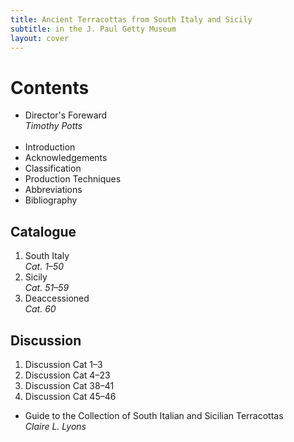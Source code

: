 ```yaml
---
title: Ancient Terracottas from South Italy and Sicily
subtitle: in the J. Paul Getty Museum
layout: cover
---
```

# Contents

- Director's Foreward  
  _Timothy Potts_ <br /><br />
- Introduction
- Acknowledgements
- Classification
- Production Techniques
- Abbreviations
- Bibliography

## Catalogue

1. South Italy  
  _Cat. 1–50_ <br/>
2. Sicily  
  _Cat. 51–59_ <br/>
3. Deaccessioned  
  _Cat. 60_ <br/>

## Discussion

1. Discussion Cat 1–3
2. Discussion Cat 4–23
3. Discussion Cat 38–41
4. Discussion Cat 45–46

- Guide to the Collection of South Italian and Sicilian Terracottas  
_Claire L. Lyons_
